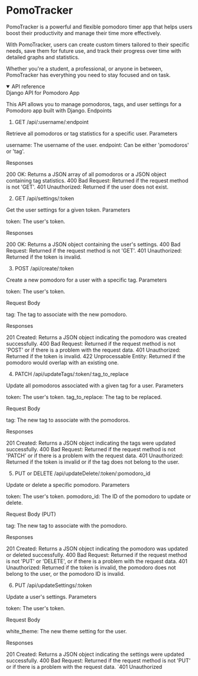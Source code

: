 # PomoTracker
PomoTracker is a powerful and flexible pomodoro timer app that helps users boost their productivity and manage their time more effectively.

With PomoTracker, users can create custom timers tailored to their specific needs, save them for future use, and track their progress over
time with detailed graphs and statistics.

Whether you're a student, a professional, or anyone in between, PomoTracker has everything you need to stay focused and on task.

<details open>
<summary>API reference</summary>
Django API for Pomodoro App

This API allows you to manage pomodoros, tags, and user settings for a Pomodoro app built with Django.
Endpoints
1. GET /api/:username/:endpoint

Retrieve all pomodoros or tag statistics for a specific user.
Parameters

username: The username of the user.
endpoint: Can be either 'pomodoros' or 'tag'.

Responses

200 OK: Returns a JSON array of all pomodoros or a JSON object containing tag statistics.
400 Bad Request: Returned if the request method is not 'GET'.
401 Unauthorized: Returned if the user does not exist.

2. GET /api/settings/:token

Get the user settings for a given token.
Parameters

token: The user's token.

Responses

200 OK: Returns a JSON object containing the user's settings.
400 Bad Request: Returned if the request method is not 'GET'.
401 Unauthorized: Returned if the token is invalid.

3. POST /api/create/:token

Create a new pomodoro for a user with a specific tag.
Parameters

token: The user's token.

Request Body

tag: The tag to associate with the new pomodoro.

Responses

201 Created: Returns a JSON object indicating the pomodoro was created successfully.
400 Bad Request: Returned if the request method is not 'POST' or if there is a problem with the request data.
401 Unauthorized: Returned if the token is invalid.
422 Unprocessable Entity: Returned if the pomodoro would overlap with an existing one.

4. PATCH /api/updateTags/:token/:tag_to_replace

Update all pomodoros associated with a given tag for a user.
Parameters

token: The user's token.
tag_to_replace: The tag to be replaced.

Request Body

tag: The new tag to associate with the pomodoros.

Responses

201 Created: Returns a JSON object indicating the tags were updated successfully.
400 Bad Request: Returned if the request method is not 'PATCH' or if there is a problem with the request data.
401 Unauthorized: Returned if the token is invalid or if the tag does not belong to the user.

5. PUT or DELETE /api/updateDelete/:token/:pomodoro_id

Update or delete a specific pomodoro.
Parameters

token: The user's token.
pomodoro_id: The ID of the pomodoro to update or delete.

Request Body (PUT)

  tag: The new tag to associate with the pomodoro.

  Responses

  201 Created: Returns a JSON object indicating the pomodoro was updated or deleted successfully.
  400 Bad Request: Returned if the request method is not 'PUT' or 'DELETE', or if there is a problem with the request data.
  401 Unauthorized: Returned if the token is invalid, the pomodoro does not belong to the user, or the pomodoro ID is invalid.

  6. PUT /api/updateSettings/:token

  Update a user's settings.
  Parameters

  token: The user's token.

  Request Body

  white_theme: The new theme setting for the user.

  Responses

  201 Created: Returns a JSON object indicating the settings were updated successfully.
  400 Bad Request: Returned if the request method is not 'PUT' or if there is a problem with the request data.
  `401 Unauthorized
  </details>

